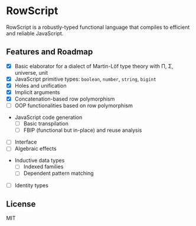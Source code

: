 # RowScript

RowScript is a robustly-typed functional language that compiles to efficient and reliable JavaScript.

## Features and Roadmap

* [x] Basic elaborator for a dialect of Martin-Löf type theory with Π, Σ, universe, unit
* [x] JavaScript primitive types: `boolean`, `number`, `string`, `bigint`
* [x] Holes and unification
* [x] Implicit arguments
* [x] Concatenation-based row polymorphism
* [ ] OOP functionalities based on row polymorphism
* JavaScript code generation
    * [ ] Basic transpilation
    * [ ] FBIP (functional but in-place) and reuse analysis
* [ ] Interface
* [ ] Algebraic effects
* Inductive data types
    * [ ] Indexed families
    * [ ] Dependent pattern matching
* [ ] Identity types

## License

MIT

